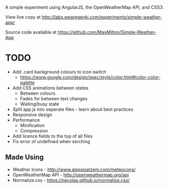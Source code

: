 A simple experiment using AngularJS, the OpenWeatherMap API, and CSS3.

View live copy at http://labs.wearegenki.com/experiments/simple-weather-app/

Source code avaliable at https://github.com/MaxMilton/Simple-Weather-App

# TODO

* Add .card background colours to icon switch
    - https://www.google.com/design/spec/style/color.html#color-color-palette
* Add CSS animations between states
    - Between colours
    - Fades for between text changes
    - Waiting/busy state
* Split app.js into seperate files - learn about best practices
* Responsive design
* Performance
    - Minification
    - Compression
* Add licence fields to the top of all files
* Fix error of undefined when serching

## Made Using

* Weather Icons - http://www.alessioatzeni.com/meteocons/
* OpenWeatherMap API - http://openweathermap.org/api
* Normalize.css - https://necolas.github.io/normalize.css/